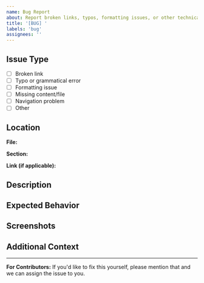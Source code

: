 ```yaml
---
name: Bug Report
about: Report broken links, typos, formatting issues, or other technical problems
title: '[BUG] '
labels: 'bug'
assignees: ''
---
```


## Issue Type
<!-- Select one or more: -->
- [ ] Broken link
- [ ] Typo or grammatical error
- [ ] Formatting issue
- [ ] Missing content/file
- [ ] Navigation problem
- [ ] Other

## Location
<!-- Which file or section is affected? Provide a link or path. -->

**File:** 

**Section:** 

**Link (if applicable):** 

## Description
<!-- Clearly describe what's wrong -->


## Expected Behavior
<!-- What should happen instead? -->


## Screenshots
<!-- If applicable, add screenshots to help explain the problem -->


## Additional Context
<!-- Any other relevant information -->


---

**For Contributors:** If you'd like to fix this yourself, please mention that and we can assign the issue to you.
